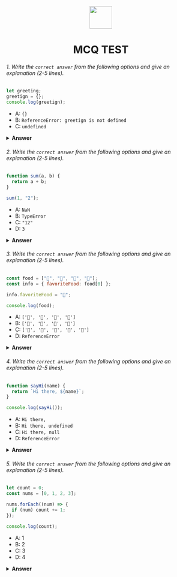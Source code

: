 <div align="center">
  <img height="60" src="https://edurev.gumlet.io/AllImages/original/ApplicationImages/CourseImages/944e5d47-8c55-4a89-91e5-22ab5f2798fc_CI.png">
  <h1>MCQ TEST</h1>
</div>

###### 1. Write the `correct answer` from the following options and give an explanation (2-5 lines).

```javascript
let greeting;
greetign = {};
console.log(greetign);
```

- A: `{}`
- B: `ReferenceError: greetign is not defined`
- C: `undefined`

<details><summary><b>Answer</b></summary>
<p>

#### Answer: B

<i>In the provided code, there is a small mistake. Instead of using the variable name "greeting," "greetign" is mistakenly written. Because of this typo, when the code tries to log the "greetign" variable, it will result in a ReferenceError because the correct variable name should be "greeting".</i>

</p>
</details>

###### 2. Write the `correct answer` from the following options and give an explanation (2-5 lines).

```javascript
function sum(a, b) {
  return a + b;
}

sum(1, "2");
```

- A: `NaN`
- B: `TypeError`
- C: `"12"`
- D: `3`

<details><summary><b>Answer</b></summary>
<p>

#### Answer: C

<i>The code will produce a result of "12" (a string) .Because One is a number and another one is a string.It combines the number 1 with the string "2" because in JavaScript, when you use the + operator to add values, if one of the operands is a string, JavaScript performs string concatenation.</i>

</p>
</details>

###### 3. Write the `correct answer` from the following options and give an explanation (2-5 lines).

```javascript
const food = ["🍕", "🍫", "🥑", "🍔"];
const info = { favoriteFood: food[0] };

info.favoriteFood = "🍝";

console.log(food);
```

- A: `['🍕', '🍫', '🥑', '🍔']`
- B: `['🍝', '🍫', '🥑', '🍔']`
- C: `['🍝', '🍕', '🍫', '🥑', '🍔']`
- D: `ReferenceError`

<details><summary><b>Answer</b></summary>
<p>

#### Answer: A

<i>Even though we change the info.favoriteFood to "🍝," it doesn't affect the original food array, as info.favoriteFood is a separate variable that holds a copy of the value from food[0]. The two variables, info.favoriteFood and food[0], are separate references to different values.</i>

</p>
</details>

###### 4. Write the `correct answer` from the following options and give an explanation (2-5 lines).

```javascript
function sayHi(name) {
  return `Hi there, ${name}`;
}

console.log(sayHi());
```

- A: `Hi there,`
- B: `Hi there, undefined`
- C: `Hi there, null`
- D: `ReferenceError`

<details><summary><b>Answer</b></summary>
<p>

#### Answer: B

<i>The correct answer is B because the sayHi function is called without passing any argument for the name parameter. In JavaScript, when a function is called with missing arguments, the missing parameters take the value of undefined. So, the resulting string will be "Hi there, undefined" in this case.</i>

</p>
</details>

###### 5. Write the `correct answer` from the following options and give an explanation (2-5 lines).

```javascript
let count = 0;
const nums = [0, 1, 2, 3];

nums.forEach((num) => {
  if (num) count += 1;
});

console.log(count);
```

- A: 1
- B: 2
- C: 3
- D: 4

<details><summary><b>Answer</b></summary>
<p>

#### Answer: B

<i>In the code you provided, you have a list of numbers like [0, 1, 2, 3]. The forEach loop looks at each number one by one.In the given code, the loop looks at each number in the list one by one. It checks if the number is not equal to zero, like asking "Is this number not zero?" For the numbers 1 and 2, the answer is "yes," so we add 1 to the count for each of them. In the end, we counted 2 numbers that weren't zero, so the result is 2.</i>

</p>
</details>
